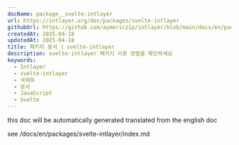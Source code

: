 ```yaml
---
docName: package__svelte-intlayer
url: https://intlayer.org/doc/packages/svelte-intlayer
githubUrl: https://github.com/aymericzip/intlayer/blob/main/docs/en/packages/svelte-intlayer/index.md
createdAt: 2025-04-18
updatedAt: 2025-04-18
title: 패키지 문서 | svelte-intlayer
description: svelte-intlayer 패키지 사용 방법을 확인하세요
keywords:
  - Intlayer
  - svelte-intlayer
  - 국제화
  - 문서
  - JavaScript
  - Svelte
---
```


this doc will be automatically generated translated from the english doc

see /docs/en/packages/svelte-intlayer/index.md
